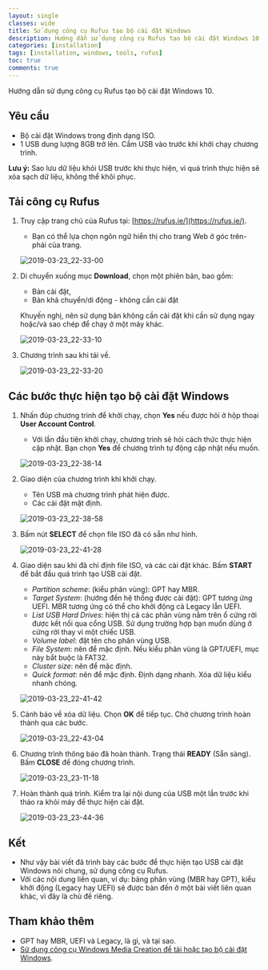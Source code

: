 ```yaml
---
layout: single
classes: wide
title: Sử dụng công cụ Rufus tạo bộ cài đặt Windows
description: Hướng dẫn sử dụng công cụ Rufus tạo bộ cài đặt Windows 10
categories: [installation]
tags: [installation, windows, tools, rufus]
toc: true
comments: true
---
```


Hướng dẫn sử dụng công cụ Rufus tạo bộ cài đặt Windows 10.

## Yêu cầu

- Bộ cài đặt Windows trong định dạng ISO.
- 1 USB dung lượng 8GB trở lên. Cắm USB vào trước khi khởi chạy chương trình.

**Lưu ý:** Sao lưu dữ liệu khỏi USB trước khi thực hiện, vì quá trình thực hiện sẽ xóa sạch dữ liệu, không thể khôi phục.

## Tải công cụ Rufus

1. Truy cập trang chủ của Rufus tại: [https://rufus.ie/](https://rufus.ie/).

   - Bạn có thể lựa chọn ngôn ngữ hiển thị cho trang Web ở góc trên-phải của trang.

   ![2019-03-23_22-33-00](/assets/media/2019-03-23-rufus/2019-03-23_22-33-00.png)

2. Di chuyển xuống  mục **Download**, chọn một phiên bản, bao gồm:

   - Bản cài đặt,
   - Bản khả chuyển/di động - không cần cài đặt

   Khuyến nghị, nên sử dụng bản không cần cài đặt khi cần sử dụng ngay hoặc/và sao chép để chạy ở một máy khác.

   ![2019-03-23_22-33-10](/assets/media/2019-03-23-rufus/2019-03-23_22-33-10.png)

3. Chương trình sau khi tải về.

   ![2019-03-23_22-33-20](/assets/media/2019-03-23-rufus/2019-03-23_22-33-20.png)

## Các bước thực hiện tạo bộ cài đặt Windows

1. Nhấn đúp chương trình để khởi chạy, chọn **Yes** nếu được hỏi ở hộp thoại **User Account Control**.

   - Với lần đầu tiên khởi chạy, chương trình sẽ hỏi cách thức thực hiện cập nhật. Bạn chọn **Yes** để chương trình tự động cập nhật nếu muốn.

   ![2019-03-23_22-38-14](/assets/media/2019-03-23-rufus/2019-03-23_22-38-14.png)

2. Giao diện của chương trình khi khởi chạy.

   - Tên USB mà chương trình phát hiện được.
   - Các cài đặt mặt định.

   ![2019-03-23_22-38-58](/assets/media/2019-03-23-rufus/2019-03-23_22-38-58.png)

3. Bấm nút **SELECT** để chọn file ISO đã có sẵn như hình.

   ![2019-03-23_22-41-28](/assets/media/2019-03-23-rufus/2019-03-23_22-41-28.png)

4. Giao diện sau khi đã chỉ định file ISO, và các cài đặt khác. Bấm **START** để bắt đầu quá trình tạo USB cài đặt.

   - *Partition scheme*: (kiểu phân vùng): GPT hay MBR.
   - *Target System*: (hướng đến hệ thống được cài đặt): GPT tương ứng UEFI. MBR tương ứng có thể cho khởi động cả Legacy lẫn UEFI.
   - *List USB Hard Drives*: hiện thị cả các phân vùng nằm trên ổ cứng rời được kết nối qua cổng USB. Sử dụng trường hợp bạn muốn dùng ở cứng rời thay vì một chiếc USB.
   - *Volume label*: đặt tên cho phân vùng USB.
   - *File System*: nên để mặc định. Nếu kiểu phân vùng là GPT/UEFI, mục này bắt buộc là FAT32.
   - *Cluster size*: nên để mặc định.
   - *Quick format*: nên để mặc định. Định dạng nhanh. Xóa dữ liệu kiểu nhanh chóng.

   ![2019-03-23_22-41-42](/assets/media/2019-03-23-rufus/2019-03-23_22-41-42.png)

5. Cảnh báo về xóa dữ liệu. Chọn **OK** để tiếp tục. Chờ chương trình hoàn thành qua các bước.

   ![2019-03-23_22-43-04](/assets/media/2019-03-23-rufus/2019-03-23_22-43-04.png)

6. Chương trình thông báo đã hoàn thành. Trạng thái **READY** (Sẵn sàng). Bấm **CLOSE** để đóng chương trình.

   ![2019-03-23_23-11-18](/assets/media/2019-03-23-rufus/2019-03-23_23-11-18.png)

7. Hoàn thành quá trình. Kiểm tra lại nội dung của USB một lần trước khi tháo ra khỏi máy để thực hiện cài đặt.

   ![2019-03-23_23-44-36](/assets/media/2019-03-23-rufus/2019-03-23_23-44-36.png)

## Kết

- Như vậy bài viết đã trình bày các bước để thực hiện tạo USB cài đặt Windows nói chung, sử dụng công cụ Rufus.
- Với các nội dung liên quan, ví dụ: bảng phân vùng (MBR hay GPT), kiểu khởi động (Legacy hay UEFI) sẽ được bàn đến ở một bài viết liên quan khác, vì đây là chủ đề riêng.

## Tham khảo thêm

- GPT hay MBR, UEFI và Legacy, là gì, và tại sao.
- [Sử dụng công cụ Windows Media Creation để tải hoặc tạo bộ cài đặt Windows](/installation/create-usb-installation-with-windows-media-creation-tool/).
